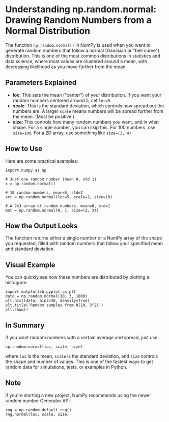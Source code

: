 # Understanding np.random.normal: Drawing Random Numbers from a Normal Distribution

The function `np.random.normal()` in NumPy is used when you want to generate random numbers that follow a normal (Gaussian or "bell curve") distribution. This is one of the most common distributions in statistics and data science, where most values are clustered around a mean, with decreasing likelihood as you move further from the mean.

## Parameters Explained

- **loc**: This sets the mean ("center") of your distribution. If you want your random numbers centered around 5, set `loc=5`.
- **scale**: This is the standard deviation, which controls how spread out the numbers are. A larger `scale` means numbers will be spread further from the mean. (Must be positive.)
- **size**: This controls how many random numbers you want, and in what shape. For a single number, you can skip this. For 100 numbers, use `size=100`. For a 2D array, use something like `size=(3, 4)`.

## How to Use

Here are some practical examples:

    import numpy as np

    # Just one random number (mean 0, std 1)
    x = np.random.normal()

    # 10 random numbers, mean=5, std=2
    arr = np.random.normal(loc=5, scale=2, size=10)

    # A 2x3 array of random numbers, mean=0, std=1
    mat = np.random.normal(0, 1, size=(2, 3))

## How the Output Looks

The function returns either a single number or a NumPy array of the shape you requested, filled with random numbers that follow your specified mean and standard deviation.

## Visual Example

You can quickly see how these numbers are distributed by plotting a histogram:

    import matplotlib.pyplot as plt
    data = np.random.normal(10, 3, 1000)
    plt.hist(data, bins=30, density=True)
    plt.title('Random samples from N(10, 3^2)')
    plt.show()

## In Summary

If you want random numbers with a certain average and spread, just use:

    np.random.normal(loc, scale, size)

where `loc` is the mean, `scale` is the standard deviation, and `size` controls the shape and number of values. This is one of the fastest ways to get random data for simulations, tests, or examples in Python.

## Note

If you're starting a new project, NumPy recommends using the newer random number Generator API:

    rng = np.random.default_rng()
    rng.normal(loc, scale, size)
